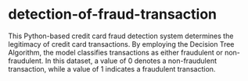 # detection-of-fraud-transaction
This Python-based credit card fraud detection system determines the legitimacy of credit card transactions. By employing the Decision Tree Algorithm, the model classifies transactions as either fraudulent or non-fraudulent. In this dataset, a value of 0 denotes a non-fraudulent transaction, while a value of 1 indicates a fraudulent transaction.